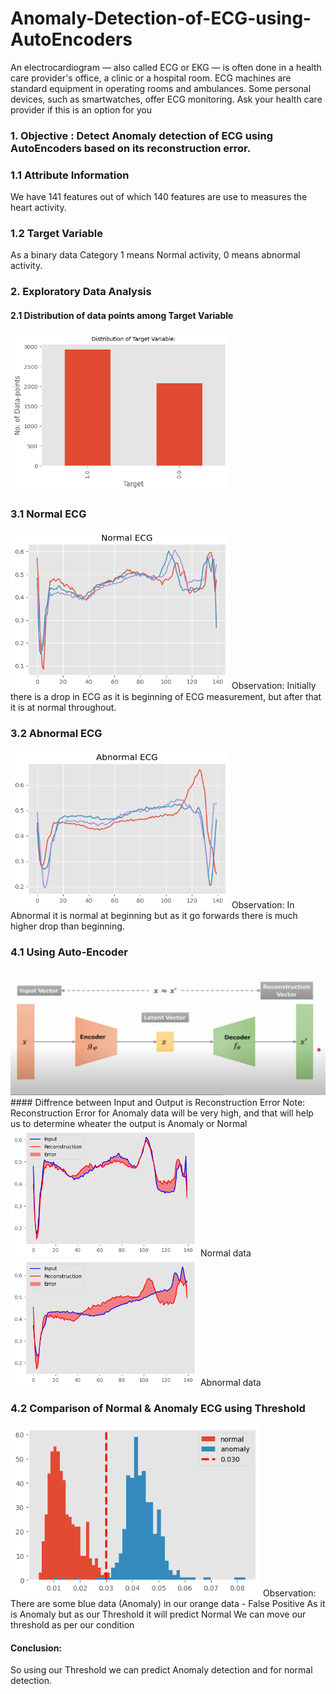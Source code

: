 # Anomaly-Detection-of-ECG-using-AutoEncoders
An electrocardiogram — also called ECG or EKG — is often done in a health care provider's office, a clinic or a hospital room. ECG machines are standard equipment in operating rooms and ambulances. Some personal devices, such as smartwatches, offer ECG monitoring. Ask your health care provider if this is an option for you
### 1. Objective : Detect Anomaly detection of ECG using AutoEncoders based on its reconstruction error.

### 1.1 Attribute Information
We have 141 features out of which 140 features are use to measures the heart activity.
### 1.2 Target Variable
As a binary data Category 1 means Normal activity, 0 means abnormal activity.

### 2. Exploratory Data Analysis 
#### 2.1 Distribution of data points among Target Variable
<img src="Distribution_target_var.png" width="350"/>

### 3.1 Normal ECG
<img src="Normal ecg.png" width="350"/>
Observation: Initially there is a drop in ECG as it is beginning of ECG measurement, but after that it is at normal throughout.

### 3.2  Abnormal ECG 
<img src="Abnormal ECG.png" width="350"/>
Observation: In Abnormal it is normal at beginning but as it go forwards there is much higher drop than beginning.

### 4.1 Using Auto-Encoder
<img src="Auto-encoder.png" width="650"/>
#### Diffrence between Input and Output is Reconstruction Error
Note: Reconstruction Error for Anomaly data will be very high, and that will help us to determine wheater the output is Anomaly or Normal
<img src="Normal_data.png" width="300"/>
Normal data
<img src="Abnormaldata.png" width="300"/>
Abnormal data

### 4.2 Comparison of Normal & Anomaly ECG using Threshold
<img src="Comparison_data.png" width="400"/>
Observation:
There are some blue data (Anomaly) in our orange data - False Positive
As it is Anomaly but as our Threshold it will predict Normal
We can move our threshold as per our condition

#### Conclusion:

So using our Threshold we can predict Anomaly detection and for normal detection.
